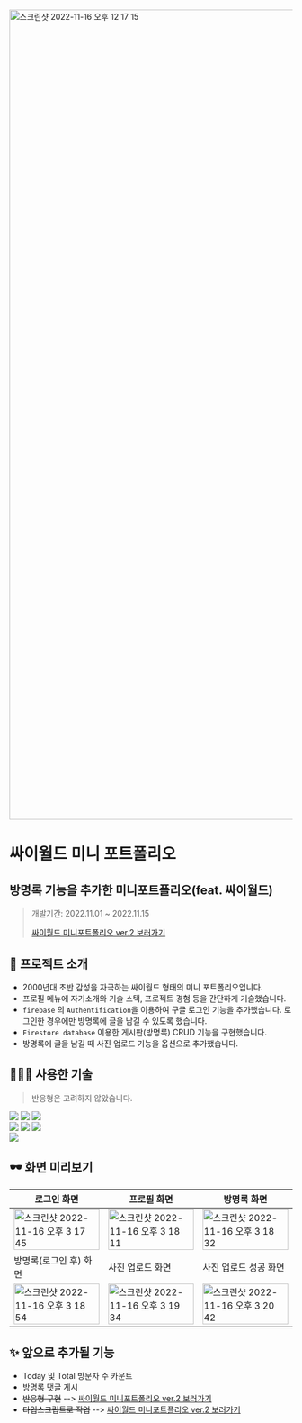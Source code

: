 # 
<img width="1438" alt="스크린샷 2022-11-16 오후 12 17 15" src="https://user-images.githubusercontent.com/86146661/202097839-a3625b49-7c2a-4e39-941e-b219fcf45add.png">


# 싸이월드 미니 포트폴리오

## 방명록 기능을 추가한 미니포트폴리오(feat. 싸이월드)

> 개발기간: 2022.11.01 ~ 2022.11.15
> 
> <a href="https://github.com/Kyoorim/project-portfolio-v2">싸이월드 미니포트폴리오 ver.2 보러가기</a>


## 🥑 프로젝트 소개

- 2000년대 초반 감성을 자극하는 싸이월드 형태의 미니 포트폴리오입니다.
- 프로필 메뉴에 자기소개와 기술 스택, 프로젝트 경험 등을 간단하게 기술했습니다.
- `firebase` 의 `Authentification`을 이용하여 구글 로그인 기능을 추가했습니다. 로그인한 경우에만 방명록에 글을 남길 수 있도록 했습니다.
- `Firestore database` 이용한 게시판(방명록) CRUD 기능을 구현했습니다.
- 방명록에 글을 남길 때 사진 업로드 기능을 옵션으로 추가했습니다.



## 👩🏻‍💻 사용한 기술
> 반응형은 고려하지 않았습니다.
>
<img src="https://img.shields.io/badge/mac os-000000?style=for-the-badge&logo=macos&logoColor=white"> <img src="https://img.shields.io/badge/google chrome-4285F4?style=for-the-badge&logo=google%20chrome&logoColor=white"> <img src="https://img.shields.io/badge/visual studio code-007ACC?style=for-the-badge&logo=visual studio code&logoColor=white"></br>
<img src="https://img.shields.io/badge/react-61DAFB?style=for-the-badge&logo=react&logoColor=white"> <img src="https://img.shields.io/badge/styled components-DB7093?style=for-the-badge&logo=styled-components&logoColor=white"/> <img src="https://img.shields.io/badge/firebase-FFCA28?style=for-the-badge&logo=firebase&logoColor=white"></br>
<img src="https://img.shields.io/badge/vercel-000000?style=for-the-badge&logo=vercel&logoColor=white">

## 🕶 화면 미리보기
|로그인 화면|프로필 화면|방명록 화면|
|--|--|--|
|<img width="100%" alt="스크린샷 2022-11-16 오후 3 17 45" src="https://user-images.githubusercontent.com/86146661/202100154-a6de5796-929b-47e8-bb88-c9ef187ad57f.png">|<img width="100%" alt="스크린샷 2022-11-16 오후 3 18 11" src="https://user-images.githubusercontent.com/86146661/202100181-28a7c2fe-f83d-436b-8ea2-f0ab234bf672.png">|<img width="100%" alt="스크린샷 2022-11-16 오후 3 18 32" src="https://user-images.githubusercontent.com/86146661/202100245-f8489f1f-4337-4a37-949c-183e8df51481.png">|
|방명록(로그인 후) 화면|사진 업로드 화면|사진 업로드 성공 화면|
|<img width="100%" alt="스크린샷 2022-11-16 오후 3 18 54" src="https://user-images.githubusercontent.com/86146661/202100294-0ffeed5c-8088-4893-8b7e-44be3aed5f70.png">|<img width="100%" alt="스크린샷 2022-11-16 오후 3 19 34" src="https://user-images.githubusercontent.com/86146661/202100362-0e9ee624-11a4-4444-9ebd-ba62a0adf642.png">|<img width="100%" alt="스크린샷 2022-11-16 오후 3 20 42" src="https://user-images.githubusercontent.com/86146661/202100404-e17dc7af-3494-4dc2-a318-43d957bcbb77.png">


## ✨ 앞으로 추가될 기능
- Today 및 Total 방문자 수 카운트 
- 방명록 댓글 게시
- ~~반응형 구현~~ --> <a href="https://github.com/Kyoorim/project-portfolio-v2">싸이월드 미니포트폴리오 ver.2 보러가기</a>
- ~~타입스크립트로 작업~~ --> <a href="https://github.com/Kyoorim/project-portfolio-v2">싸이월드 미니포트폴리오 ver.2 보러가기</a>
